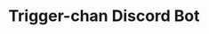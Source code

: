 ---
layout: page-redirect
title: Trigger-chan Discord Bot
permalink: /tools/trigger-chan/
description: A walkthough of trigger_chan's discord bot abilities and features.
---